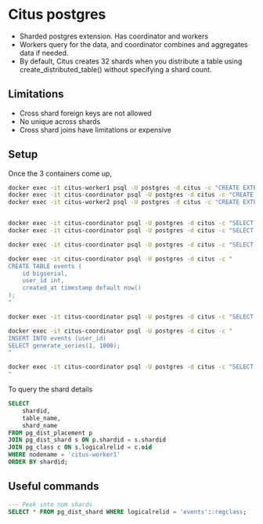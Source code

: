 # Citus postgres
* Sharded postgres extension. Has coordinator and workers
* Workers query for the data, and coordinator combines and aggregates data if needed.
* By default, Citus creates 32 shards when you distribute a table using create_distributed_table() without specifying a shard count.

## Limitations
* Cross shard foreign keys are not allowed
* No unique across shards
* Cross shard joins have limitations or expensive

## Setup
Once the 3 containers come up, 
```bash
docker exec -it citus-worker1 psql -U postgres -d citus -c "CREATE EXTENSION citus;"
docker exec -it citus-coordinator psql -U postgres -d citus -c "CREATE EXTENSION citus;"
docker exec -it citus-worker2 psql -U postgres -d citus -c "CREATE EXTENSION citus;"


docker exec -it citus-coordinator psql -U postgres -d citus -c "SELECT * from master_add_node('citus-worker1', 5432);"
docker exec -it citus-coordinator psql -U postgres -d citus -c "SELECT * from master_add_node('citus-worker2', 5432);"

docker exec -it citus-coordinator psql -U postgres -d citus -c "SELECT * FROM master_get_active_worker_nodes();"

docker exec -it citus-coordinator psql -U postgres -d citus -c "
CREATE TABLE events (
    id bigserial,
    user_id int,
    created_at timestamp default now()
);
"

docker exec -it citus-coordinator psql -U postgres -d citus -c "SELECT create_distributed_table('events', 'user_id');"

docker exec -it citus-coordinator psql -U postgres -d citus -c "
INSERT INTO events (user_id) 
SELECT generate_series(1, 1000);
"

docker exec -it citus-coordinator psql -U postgres -d citus -c "SELECT count(*) FROM events;"
"

```

To query the shard details
```SQL
SELECT 
    shardid,
    table_name,
    shard_name 
FROM pg_dist_placement p
JOIN pg_dist_shard s ON p.shardid = s.shardid
JOIN pg_class c ON s.logicalrelid = c.oid
WHERE nodename = 'citus-worker1'
ORDER BY shardid;
```

## Useful commands
```SQL
--- Peek into num shards
SELECT * FROM pg_dist_shard WHERE logicalrelid = 'events'::regclass;
```
